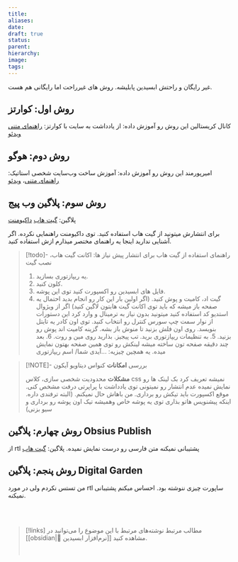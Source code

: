 ```yaml
---
title: 
aliases: 
date: 
draft: true
status: 
parent: 
hierarchy: 
image: 
tags:
---
```


غیر رایگان و راحتش ابسیدین پابلیشه. روش های غیرراحت اما رایگانی هم هست.

## روش اول: کوارتز

کانال کریستالین این روش رو آموزش داده:
از یادداشت به سایت با کوارتز: [راهنمای متنی](https://blog.eledah.ir/%D9%BE%D8%B1%D9%88%DA%98%D9%87%E2%80%8C%D9%87%D8%A7/%DB%8C%D8%A7%D8%AF%D8%AF%D8%A7%D8%B4%D8%AA%E2%80%8C%D8%A8%D8%B1%D8%AF%D8%A7%D8%B1%DB%8C/%D8%A7%D8%B2-%DB%8C%D8%A7%D8%AF%D8%AF%D8%A7%D8%B4%D8%AA-%D8%A8%D9%87-%D8%B3%D8%A7%DB%8C%D8%AA-%D8%A8%D8%A7-%DA%A9%D9%88%D8%A7%D8%B1%D8%AA%D8%B2) [ویدئو](https://www.aparat.com/v/iebc8b2)

## روش دوم: هوگو

امیرپورمند این روش رو آموزش داده:
آموزش ساخت وب‌سایت شخصی استاتیک: [راهنمای متنی](https://aprd.ir/create-your-own-website-part2/)، [ویدئو](https://www.aparat.com/v/M4lTZ)

## روش سوم: پلاگین وب پیج


پلاگین: [گیت هاب](https://github.com/KosmosisDire/obsidian-webpage-export/tree/master) [داکیومنت](https://docs.obsidianweb.net/)

برای انتشارش میتونید از گیت هاب استفاده کنید. توی داکیومنت راهنمایی نکرده. اگر آشنایی ندارید اینجا یه راهنمای مختصر میذارم ازش استفاده کنید.

> [!todo]- راهنمای استفاده از گیت هاب برای انتشار
> پیش نیاز ها: اکانت گیت هاب، نصب گیت
> 1. یه ریپازتوری بسازید.
> 2. کلون کنید.
> 3. فایل های ابسیدین رو اکسپورت کنید توی این پوشه.
> 4. گیت اد، کامیت و پوش کنید. (اگر اولین بار این کار رو انجام بدید احتمال یه صفحه باز میشه که باید توی اکانت گیت هابتون لاگین کنید)
>    اگر از ویژوال استدیو کد استفاده کنید میتونید بدون نیاز به ترمینال و وارد کرد این دستورات از نوار سمت چپ سورس کنترل رو انتخاب کنید. توی اون کادر یه تایتل بنویسد. روی اون فلش بزنید تا منوش باز بشه. گزینه کامیت اند پوش رو بزنید.
>    5. به تنظیمات ریپازتوری برید. تب پیجیز. بذارید روی مین و روت.
>    6. بعد چند دقیقه صفحه تون ساخته میشه لینکش رو توی همین صفحه بهتون نمایش میده. یه همچین چیزیه:
>       ...آیدی شما/ اسم ریپازتوری 


> [!NOTE]- بررسی
> **امکانات**
> کنواس
> دیتاویو
> آیکون
> 
> 
> **مشکلات**
> محدودیت شخصی سازی، کلاس css نمیشه تعریف کرد
> بک لینک ها رو نمایش نمیده
> عدم انتشار رو نمیتونی توی یادداشت با پراپرتی درفت مشخص کنی. موقع اکسپورت باید تیکش رو برداری. من باهاش حال نمیکنم. (البته ترفندی داره. اینکه پیشنویس هاتو بذاری توی یه پوشه خاص وهمیشه تیک اون پوشه رو برداری و سیو بزنی)


## روش چهارم: پلاگین Obsius Publish

از rtl پشتیبانی نمیکنه متن فارسی رو درست نمایش نمیده.
پلاگین: [گیت هاب](https://github.com/jonstodle/obsius-obsidian-plugin)


## روش پنجم: پلاگین Digital Garden

من تستس نکردم ولی در مورد rtl ساپورت چیزی ننوشته بود. احساس میکنم پشتیبانی نمیکنه.










<br/><br/>

> [!links] مطالب مرتبط
> نوشته‌های مرتبط با این موضوع را می‌توانید در [[obsidian|🔮 نرم‌افزار ابسیدین]] مشاهده کنید.
> 
> <br/>



